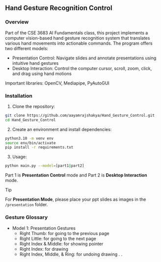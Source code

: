 ## Hand Gesture Recognition Control

### Overview

Part of the CSE 3683 AI Fundamentals class, this project implements a computer vision-based hand gesture recognition system that translates various hand movements into actionable commands. The program offers two different models:

- Presentation Control: Navigate slides and annotate presentations using intuitive hand gestures
- Desktop Interaction: Control the computer cursor, scroll, zoom, click, and drag using hand motions

Important libraries: OpenCV, Mediapipe, PyAutoGUI

### Installation

1. Clone the repository:

```bash
git clone https://github.com/aayamrajshakya/Hand_Gesture_Control.git
cd Hand_Gesture_Control
```

2. Create an environment and install dependencies:

```bash
python3.10 -m venv env
source env/bin/activate
pip install -r requirements.txt
```

3. Usage:

```bash
python main.py --model=[part1|part2]
```

Part 1 is **Presentation Control** mode and Part 2 is **Desktop Interaction** mode.

> [!TIP]
> For **Presentation Mode**, please place your ppt slides as images in the `/presentation` folder.

### Gesture Glossary

- Model 1: Presentation Gestures
  - Right Thumb: for going to the previous page
  - Right Little: for going to the next page
  - Right Index & Middle: for showing pointer
  - Right Index: for drawing
  - Right Index, Middle, & Ring: for undoing drawing
  .
  .
